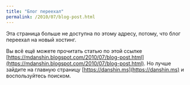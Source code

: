 ```yaml
---
title: "Блог переехал"
permalink: /2010/07/blog-post.html
---
```

Эта страница больше не доступна по этому адресу, потому, что блог переехал на новый хостинг.

Вы всё ещё можете прочитать статью по этой ссылке [https://mdanshin.blogspot.com/2010/07/blog-post.html](https://mdanshin.blogspot.com/2010/07/blog-post.html). Но лучше зайдите на главную страницу [https://danshin.ms](https://danshin.ms) и воспользуйтесь поиском.